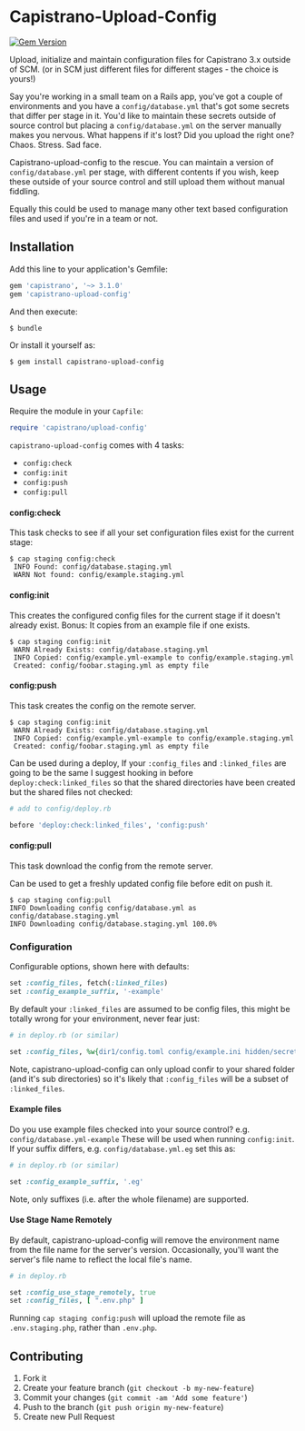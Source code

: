# Capistrano-Upload-Config

[![Gem Version](https://badge.fury.io/rb/capistrano-upload-config.svg)](http://badge.fury.io/rb/capistrano-upload-config)

Upload, initialize and maintain configuration files for Capistrano 3.x outside of SCM.
(or in SCM just different files for different stages - the choice is yours!)

Say you're working in a small team on a Rails app, you've got a couple of environments and you have a `config/database.yml` that's got some secrets that differ per stage in it.
You'd like to maintain these secrets outside of source control but placing a `config/database.yml` on the server manually makes you nervous. What happens if it's lost? Did you upload the right one? Chaos. Stress. Sad face.

Capistrano-upload-config to the rescue. You can maintain a version of `config/database.yml` per stage, with different contents if you wish, keep these outside of your source control and still upload them without manual fiddling.

Equally this could be used to manage many other text based configuration files and used if you're in a team or not.

## Installation

Add this line to your application's Gemfile:

```ruby
gem 'capistrano', '~> 3.1.0'
gem 'capistrano-upload-config'
```

And then execute:

`$ bundle`

Or install it yourself as:

`$ gem install capistrano-upload-config`

## Usage

Require the module in your `Capfile`:

```ruby
require 'capistrano/upload-config'
```

`capistrano-upload-config` comes with 4 tasks:

* `config:check`
* `config:init`
* `config:push`
* `config:pull`


#### config:check

This task checks to see if all your set configuration files exist for the current stage:

```shell
$ cap staging config:check
 INFO Found: config/database.staging.yml
 WARN Not found: config/example.staging.yml
```


#### config:init

This creates the configured config files for the current stage if it doesn't already exist.
Bonus: It copies from an example file if one exists.


```shell
$ cap staging config:init
 WARN Already Exists: config/database.staging.yml
 INFO Copied: config/example.yml-example to config/example.staging.yml
 Created: config/foobar.staging.yml as empty file
```


#### config:push

This task creates the config on the remote server.


```shell
$ cap staging config:init
 WARN Already Exists: config/database.staging.yml
 INFO Copied: config/example.yml-example to config/example.staging.yml
 Created: config/foobar.staging.yml as empty file
```

Can be used during a deploy, If your `:config_files` and `:linked_files` are going to be the same I suggest hooking in before
`deploy:check:linked_files` so that the shared directories have been created but the shared files not checked:

```ruby
# add to config/deploy.rb

before 'deploy:check:linked_files', 'config:push'
```


#### config:pull

This task download the config from the remote server.

Can be used to get a freshly updated config file before edit on push it.

```shell
$ cap staging config:pull
INFO Downloading config config/database.yml as config/database.staging.yml
INFO Downloading config/database.staging.yml 100.0%
```



### Configuration

Configurable options, shown here with defaults:

```ruby
set :config_files, fetch(:linked_files)
set :config_example_suffix, '-example'
```

By default your `:linked_files` are assumed to be config files, this might be totally wrong for your environment, never fear just:

```ruby
# in deploy.rb (or similar)

set :config_files, %w{dir1/config.toml config/example.ini hidden/secrets.json}

```

Note, capistrano-upload-config can only upload confir to your shared folder (and it's sub directories) so it's likely that `:config_files` will be a subset of `:linked_files`.

#### Example files

Do you use example files checked into your source control? e.g. `config/database.yml-example`
These will be used when running `config:init`. If your suffix differs, e.g. `config/database.yml.eg` set this as:

```ruby
# in deploy.rb (or similar)

set :config_example_suffix, '.eg'

```

Note, only suffixes (i.e. after the whole filename) are supported.

#### Use Stage Name Remotely

By default, capistrano-upload-config will remove the environment name from the
file name for the server's version.  Occasionally, you'll want the server's file
name to reflect the local file's name.

```ruby
# in deploy.rb

set :config_use_stage_remotely, true
set :config_files, [ ".env.php" ]
```

Running `cap staging config:push` will upload the remote file as
`.env.staging.php`, rather than `.env.php`.

## Contributing

1. Fork it
2. Create your feature branch (`git checkout -b my-new-feature`)
3. Commit your changes (`git commit -am 'Add some feature'`)
4. Push to the branch (`git push origin my-new-feature`)
5. Create new Pull Request
